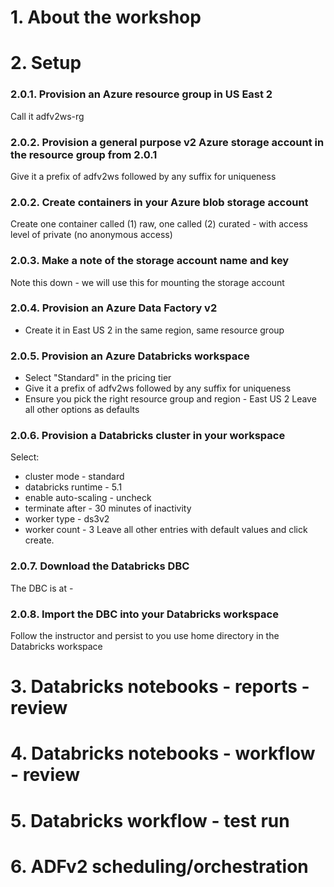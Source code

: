 # 1. About the workshop


# 2. Setup

### 2.0.1. Provision an Azure resource group in US East 2
Call it adfv2ws-rg

### 2.0.2. Provision a general purpose v2 Azure storage account in the resource group from 2.0.1
Give it a prefix of adfv2ws followed by any suffix for uniqueness

### 2.0.2. Create containers in your Azure blob storage account 
Create one container called (1) raw, one called (2) curated - with access level of private (no anonymous access)

### 2.0.3. Make a note of the storage account name and key 
Note this down - we will use this for mounting the storage account

### 2.0.4. Provision an Azure Data Factory v2
- Create it in East US 2 in the same region, same resource group

### 2.0.5. Provision an Azure Databricks workspace
- Select "Standard" in the pricing tier
- Give it a prefix of adfv2ws followed by any suffix for uniqueness<br>
- Ensure you pick the right resource group and region - East US 2
Leave all other options as defaults

### 2.0.6. Provision a Databricks cluster in your workspace
Select: <br> 
- cluster mode - standard
- databricks runtime - 5.1
- enable auto-scaling - uncheck
- terminate after - 30 minutes of inactivity
- worker type - ds3v2
- worker count - 3
Leave all other entries with default values and click create.

### 2.0.7. Download the Databricks DBC
The DBC is at -


### 2.0.8. Import the DBC into your Databricks workspace
Follow the instructor and persist to you use home directory in the Databricks workspace

# 3. Databricks notebooks - reports - review


# 4. Databricks notebooks - workflow - review


# 5. Databricks workflow - test run


# 6. ADFv2 scheduling/orchestration 
